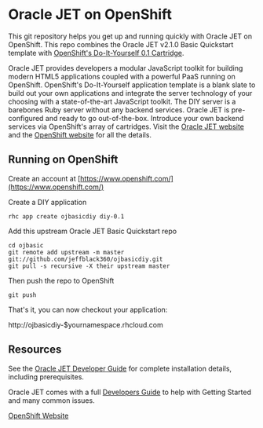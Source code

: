 # Oracle JET on OpenShift

This git repository helps you get up and running quickly with Oracle JET on OpenShift. This repo combines the Oracle JET v2.1.0 Basic Quickstart template with [OpenShift's Do-It-Yourself 0.1 Cartridge](https://hub.openshift.com/quickstarts/92-do-it-yourself-0-1).

Oracle JET provides developers a modular JavaScript toolkit for building modern HTML5 applications coupled with a powerful PaaS running on OpenShift. OpenShift's Do-It-Yourself application template is a blank slate to build out your own applications and integrate the server technology of your choosing with a state-of-the-art JavaScript toolkit. The DIY server is a barebones Ruby server without any backend services.  Oracle JET is pre-configured and ready to go out-of-the-box. Introduce your own backend services via OpenShift's array of cartridges. Visit the [Oracle JET website](http://oraclejet.org) and the [OpenShift website](http://openshift.com) for all the details.

## Running on OpenShift

Create an account at [https://www.openshift.com/](https://www.openshift.com/)

Create a DIY application 

```
rhc app create ojbasicdiy diy-0.1
```

Add this upstream Oracle JET Basic Quickstart repo

```
cd ojbasic
git remote add upstream -m master git://github.com/jeffblack360/ojbasicdiy.git
git pull -s recursive -X their upstream master
```

Then push the repo to OpenShift

```
git push
```

That's it, you can now checkout your application:

http://ojbasicdiy-$yournamespace.rhcloud.com

## Resources

See the [Oracle JET Developer Guide](http://docs.oracle.com/middleware/jet210/jet/) for complete installation details, including prerequisites.

Oracle JET comes with a full [Developers Guide](http://docs.oracle.com/middleware/jet210/jet/) to help with Getting Started and many common issues.

[OpenShift Website](https://www.openshift.com/)
